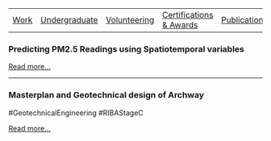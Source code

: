 |                           |                                     |                                   |                           |                           |
|:--------------------------|:------------------------------------|:----------------------------------|:--------------------------|:--------------------------|
| [Work](../professional/)   | [Undergraduate](../undergraduate/)   | [Volunteering](../volunteering/)   | [Certifications & Awards](../certifications/)| [Publications](../publications/)   |

### Predicting PM2.5 Readings using Spatiotemporal variables

[Read more...](./final-year-project)

* * *
### Masterplan and Geotechnical design of Archway 
#GeotechnicalEngineering #RIBAStageC

[Read more...](./group-design-project)
